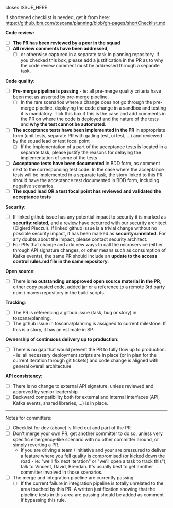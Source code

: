 closes ISSUE_HERE

If shortened checklist is needed, get it from here: https://github.ibm.com/toscana/planning/blob/gh-pages/shortChecklist.md

**Code review:**

- [ ] **The PR has been reviewed by a peer in the squad**
- [ ] **All review comments have been addressed**, 
    - [ ] or otherwise captured in a separate task in planning repository. If you checked this box, please add a justification in the PR as to why the code review comment must be addressed through a separate task.

**Code quality:**
- [ ] **Pre-merge pipeline is passing** - ie: all pre-merge quality criteria have been met as asserted by pre-merge pipeline.
    - [ ] In the rare scenarios where a change does not go through the pre-merge pipeline, deploying the code change in a sandbox and testing it is mandatory. Tick this box if this is the case and add comments in the PR on where the code is deployed and the nature of the tests and **why the test cannot be automated**.
- [ ] **The acceptance tests have been implemented in the PR** in appropriate form (unit tests, separate PR with gatling test, ui test, ...) and reviewed by the squad lead or test focal point
    - [ ] If the implementation of a part of the acceptance tests is located in a separate task, please justify the reasons for delaying the implementation of some of the tests
- [ ] **Acceptance tests have been documented** in BDD form, as comment next to the corresponding test code. In the case where the acceptance tests will be implemented in a separate task, the story linked to this PR should have the acceptance test documented in BDD form, including negative scenarios.
- [ ] **The squad lead OR a test focal point has reviewed and validated the acceptance tests**

**Security**:
- [ ] If linked github issue has any potential impact to security it is marked as **security:related**, and a [review](https://github.ibm.com/toscana/security/wiki/Security-reviews) have occurred with our security architect (Olgierd Pieczul). If linked github issue is a trivial change without no possible security impact, it has been marked as **security:unrelated**. For any doubts about the impact, please contact security architect.
- [ ] For PRs that change and add new ways to call the microservice (either through API signature changes, or other means such as consumption of Kafka events), the same PR should include an **update to the access control rules.md file in the same repository**.

**Open source**:
- [ ] There is **no outstanding unapproved open source material in the PR**, either copy pasted code, added jar or a reference to a remote 3rd party npm / maven repository in the build scripts.

**Tracking**:
- [ ] The PR is referencing a github issue (task, bug or story) in toscana/planning.
- [ ] The github issue in toscana/planning is assigned to current milestone. If this is a story, it has an estimate in SP.

**Ownership of continuous delivery up to production**: 
- [ ] There is no gap that would prevent the PR to fully flow up to production. - ie: all necessary deployment scripts are in place (or in plan for the current iteration through git tickets) and code change is aligned with general overall architecture

**API consistency**:
- [ ] There is no change to external API signature, unless reviewed and approved by senior leadership
- [ ] Backward compatibility both for external and internal interfaces (API, Kafka events, shared libraries, ...) is in place.

--------

Notes for committers:
- [ ] Checklist for dev (above) is filled out and part of the PR
- [ ] Don't merge your own PR, get another committer to do so, unless very specific emergency-like scenario with no other committer around, or simply reverting a PR. 
    - If you are driving a team / initiative and your are pressured to deliver a feature where you fell quality is compromised (or kicked down the road - ie: "we'll fix next iteration" or "we'll open a task to track this"), talk to Vincent, David, Brendan. It's usually best to get another committer involved in those scenarios.
- [ ] The merge and integration pipeline are currently passing
    - [ ] If the current failure in integration pipeline is totally unrelated to the area touched by this PR. A written justification showing that the pipeline tests in this area are passing should be added as comment if bypassing this rule.

